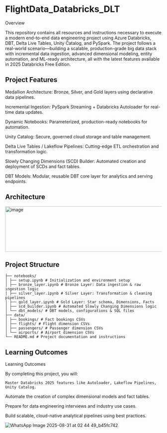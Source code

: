 # FlightData_Databricks_DLT

Overview

This repository contains all resources and instructions necessary to execute a modern end-to-end data engineering project using Azure Databricks, DBT, Delta Live Tables, Unity Catalog, and PySpark. The project follows a real-world scenario—building a scalable, production-grade big data stack with incremental data ingestion, advanced dimensional modeling, entity automation, and ML-ready architecture, all with the latest features available in 2025 Databricks Free Edition.

## Project Features

Medallion Architecture: Bronze, Silver, and Gold layers using declarative data pipelines.

Incremental Ingestion: PySpark Streaming + Databricks Autoloader for real-time data updates.

Dynamic Notebooks: Parameterized, production-ready notebooks for automation.

Unity Catalog: Secure, governed cloud storage and table management.

Delta Live Tables / Lakeflow Pipelines: Cutting-edge ETL orchestration and transformation logic.

Slowly Changing Dimensions (SCD) Builder: Automated creation and deployment of SCDs and fact tables.

DBT Models: Modular, reusable DBT core layer for analytics and serving endpoints.

## Architecture


<img width="665" height="146" alt="image" src="https://github.com/user-attachments/assets/87c8a84e-2b74-4215-b48e-c42158023258" />


## Project Structure 

```databricks-end-to-end-project/
├── notebooks/
│ ├── setup.ipynb # Initialization and environment setup
│ ├── bronze_layer.ipynb # Bronze Layer: Data ingestion & raw ingestion logic
│ ├── silver_layer.ipynb # Silver Layer: Transformation & cleaning pipelines
│ ├── gold_layer.ipynb # Gold Layer: Star schema, Dimensions, Facts
│ ├── scd_builder.ipynb # Automated Slowly Changing Dimensions logic
│ └── dbt_models/ # DBT models, configurations & SQL files
├── data/
│ ├── bookings/ # Fact bookings CSVs
│ ├── flights/ # Flight dimension CSVs
│ ├── passengers/ # Passenger dimension CSVs
│ └── airports/ # Airport dimension CSVs
└── README.md # Project documentation and instructions
```


## Learning Outcomes 

Learning Outcomes

By completing this project, you will:

    Master Databricks 2025 features like Autoloader, Lakeflow Pipelines, Unity Catalog.

Automate the creation of complex dimensional models and fact tables.

Prepare for data engineering interviews and industry use cases.

Build scalable, cloud-native analytical pipelines using best practices.

![WhatsApp Image 2025-08-31 at 02 44 49_b45fc742](https://github.com/user-attachments/assets/12c56900-97d7-4bc5-864b-7e5321cb50d8)

